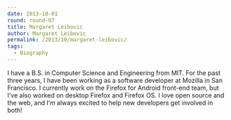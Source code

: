 ```yaml
---
date: 2013-10-01
round: round-07
title: Margaret Leibovic
author: Margaret Leibovic
permalink: /2013/10/margaret-leibovic/
tags:
  - Biography
---
```

I have a B.S. in Computer Science and Engineering from MIT. For the past three years, I have been working as a software developer at Mozilla in San Francisco. I currently work on the Firefox for Android front-end team, but I&#8217;ve also worked on desktop Firefox and Firefox OS. I love open source and the web, and I&#8217;m always excited to help new developers get involved in both!
